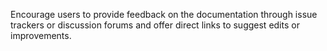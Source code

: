 Encourage users to provide feedback on the documentation through issue trackers or discussion forums and offer direct links to suggest edits or improvements.
